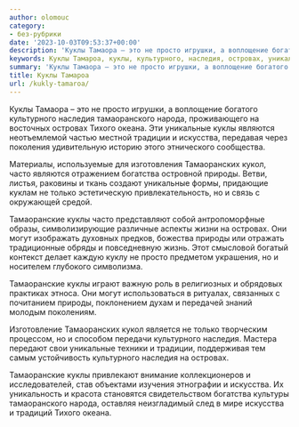 ```yaml
---
author: olomouc
category:
- без-рубрики
date: '2023-10-03T09:53:37+00:00'
description: 'Куклы Тамаора – это не просто игрушки, а воплощение богатого культурного наследия тамаоранского народа, проживающего на восточных островах Тихого океана....'
keywords: Куклы Тамароа, куклы, культурного, наследия, островах, уникальные, искусства, природы, тамаоранские, просто, тамаоранского, народа, тихого, океана, являются, традиции
summary: 'Куклы Тамаора – это не просто игрушки, а воплощение богатого культурного наследия тамаоранского народа, проживающего на восточных островах Тихого океана....'
title: Куклы Тамароа
url: /kukly-tamaroa/
---
```


Куклы Тамаора – это не просто игрушки, а воплощение богатого культурного наследия тамаоранского народа, проживающего на восточных островах Тихого океана. Эти уникальные куклы являются неотъемлемой частью местной традиции и искусства, передавая через поколения удивительную историю этого этнического сообщества.

Материалы, используемые для изготовления Тамаоранских кукол, часто являются отражением богатства островной природы. Ветви, листья, раковины и ткань создают уникальные формы, придающие куклам не только эстетическую привлекательность, но и связь с окружающей средой.

Тамаоранские куклы часто представляют собой антропоморфные образы, символизирующие различные аспекты жизни на островах. Они могут изображать духовных предков, божества природы или отражать традиционные обряды и повседневную жизнь. Этот смысловой богатый контекст делает каждую куклу не просто предметом украшения, но и носителем глубокого символизма.

Тамаоранские куклы играют важную роль в религиозных и обрядовых практиках этноса. Они могут использоваться в ритуалах, связанных с почитанием природы, поклонением духам и передачей знаний молодым поколениям.

Изготовление Тамаоранских кукол является не только творческим процессом, но и способом передачи культурного наследия. Мастера передают свои уникальные техники и традиции, поддерживая тем самым устойчивость культурного наследия на островах.

Тамаоранские куклы привлекают внимание коллекционеров и исследователей, став объектами изучения этнографии и искусства. Их уникальность и красота становятся свидетельством богатства культуры тамаоранского народа, оставляя неизгладимый след в мире искусства и традиций Тихого океана.